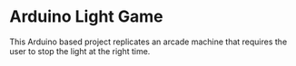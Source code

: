 # Arduino Light Game

This Arduino based project replicates an arcade machine that requires the user to stop the light at the right time. 
